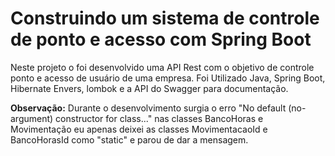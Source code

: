 # Construindo um sistema de controle de ponto e acesso com Spring Boot



Neste projeto o foi desenvolvido uma API Rest com o objetivo de controle ponto e acesso de usuário de uma empresa. Foi Utilizado Java, Spring Boot, Hibernate Envers, lombok e a API do Swagger para documentação.

**Observação:**
Durante o desenvolvimento surgia o erro "No default (no-argument) constructor for class..." nas classes BancoHoras e Movimentação eu apenas deixei as classes MovimentacaoId e BancoHorasId como "static" e parou de dar a mensagem.

